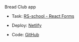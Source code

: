 Bread Club app

- Task: [RS-school - React Forms](https://github.com/rolling-scopes-school/tasks/blob/master/react/modules/tasks/forms.md)

- Deploy: [Netlify](https://transcendent-chimera-1c5bd5.netlify.app)

- Code: [GitHub](https://github.com/dzichonka/bread-club)
